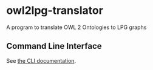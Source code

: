 # owl2lpg-translator
A program to translate OWL 2 Ontologies to LPG graphs


## Command Line Interface

See [the CLI documentation](/owl2lpg-translation-cli/docs/operator-guide.asciidoc).



